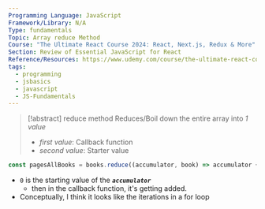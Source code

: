 ```yaml
---
Programming Language: JavaScript
Framework/Library: N/A
Type: fundamentals
Topic: Array reduce Method
Course: "The Ultimate React Course 2024: React, Next.js, Redux & More"
Section: Review of Essential JavaScript for React
Reference/Resources: https://www.udemy.com/course/the-ultimate-react-course/
tags:
  - programming
  - jsbasics
  - javascript
  - JS-Fundamentals
---
```


> [!abstract] reduce method
> Reduces/Boil down the entire array into _1 value_
> - _first value_: Callback function 
> - _second value_: Starter value


```js
const pagesAllBooks = books.reduce((accumulator, book) => accumulator + book.pages, 0)
```
- `0` is the starting value of the ___`accumulator`___
	- then in the callback function, it's getting added. 
- Conceptually, I think it looks like the iterations in a for loop